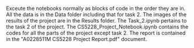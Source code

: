 Exceute the notebooks normally as blocks of code in the order they are in.
All the data is in the Data folder including that for task 2.
The images of the results of the project are in the Results folder.
The Task_2.ipynb pertains to the task 2 of the project.
The CS5228_Project_Notebook.ipynb contains the codes for all the parts of the project except task 2.
The report is contained in the "A0228511M CS5228 Project Report.pdf" document.
